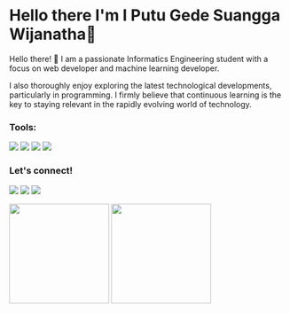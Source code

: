 # Hello there I'm I Putu Gede Suangga Wijanatha👋

Hello there! 👋 I am a passionate Informatics Engineering student with a focus on web developer and machine learning developer. 

I also thoroughly enjoy exploring the latest technological developments, particularly in programming. I firmly believe that continuous learning is the key to staying relevant in the rapidly evolving world of technology.

### Tools:
<p>
    <img src="https://img.shields.io/badge/React JS-blue?&logo=react" />
    <img src="https://img.shields.io/badge/Laravel-white?&logo=laravel" />
    <img src="https://img.shields.io/badge/TensorFlow-white?&logo=tensorflow" />
    <img src="https://img.shields.io/badge/Text%20Editor-Visual%20Studio%20Code-blue?&logo=visual%20studio%20code&logoColor=blue" />
</p>

### Let's connect!
<p>
    <a href="https://suanggawijanatha.vercel.app/" target="blank"><img src="https://img.shields.io/badge/Website-suanggawijanatha.vercel.app-blue?" /></a>
    <a href="https://github.com/suanggawija" target="blank"><img src="https://img.shields.io/badge/Suangga Wijanatha-30302f?style=flat&logo=github" /></a>
    <a href="https://www.linkedin.com/in/suangga-wijanatha" target="blank"><img src="https://img.shields.io/badge/Suangga Wijanatha-30302f?style=flat&logo=linkedin" /></a>
</p>

<p>
    <img src="https://github-readme-stats.vercel.app/api?username=suanggawija&hide=contribs,prs&show_icons=true&hide_border=true&title_color=000" height=180 />
    <img src="https://github-readme-stats.vercel.app/api/top-langs/?username=suanggawija&layout=compact" height=180 />
</p>

